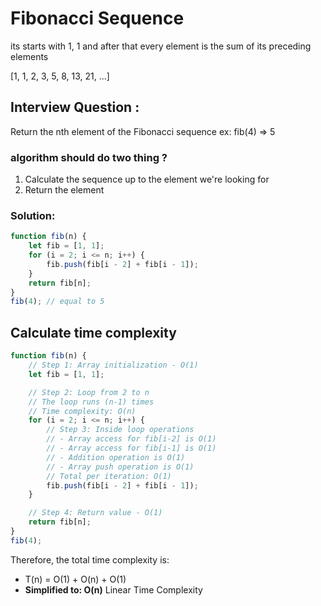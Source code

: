 # Fibonacci Sequence

its starts with 1, 1 and after that every element is the sum of its preceding elements

[1, 1, 2, 3, 5, 8, 13, 21, ...]

## Interview Question :

Return the nth element of the Fibonacci sequence ex: fib(4) => 5

### algorithm should do two thing ?

1. Calculate the sequence up to the element we're looking for
2. Return the element

### Solution:

```js
function fib(n) {
    let fib = [1, 1];
    for (i = 2; i <= n; i++) {
        fib.push(fib[i - 2] + fib[i - 1]);
    }
    return fib[n];
}
fib(4); // equal to 5
```

## Calculate time complexity

```js
function fib(n) {
    // Step 1: Array initialization - O(1)
    let fib = [1, 1];

    // Step 2: Loop from 2 to n
    // The loop runs (n-1) times
    // Time complexity: O(n)
    for (i = 2; i <= n; i++) {
        // Step 3: Inside loop operations
        // - Array access for fib[i-2] is O(1)
        // - Array access for fib[i-1] is O(1)
        // - Addition operation is O(1)
        // - Array push operation is O(1)
        // Total per iteration: O(1)
        fib.push(fib[i - 2] + fib[i - 1]);
    }

    // Step 4: Return value - O(1)
    return fib[n];
}
fib(4);
```
Therefore, the total time complexity is:
- T(n) = O(1) + O(n) + O(1)
- **Simplified to: O(n)** Linear Time Complexity 


